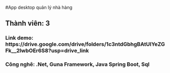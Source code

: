 #App desktop quản lý nhà hàng
<h2> Thành viên: 3 </h2>
<h3> Link demo: https://drive.google.com/drive/folders/1c3ntdGbhgBAtUIYeZGFk__2IwbOEr6S8?usp=drive_link  </h3>
<h3> Công nghê: .Net, Guna Framework, Java Spring Boot, Sql </h3>
